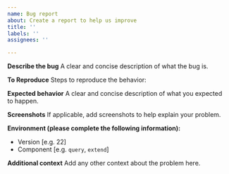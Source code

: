```yaml
---
name: Bug report
about: Create a report to help us improve
title: ''
labels: ''
assignees: ''

---
```


**Describe the bug**
A clear and concise description of what the bug is.

**To Reproduce**
Steps to reproduce the behavior:

**Expected behavior**
A clear and concise description of what you expected to happen.

**Screenshots**
If applicable, add screenshots to help explain your problem.

**Environment (please complete the following information):**
- Version [e.g. 22]
- Component [e.g. `query`, `extend`]

**Additional context**
Add any other context about the problem here.
